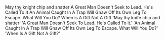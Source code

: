 May thy knight chip and shatter
A Great Man Doesn't Seek to Lead. He's Called To It
An Animal Caught In A Trap Will Gnaw Off Its Own Leg To Escape. What Will You Do?
When is A Gift Not A Gift
'May thy knife chip and shatter'
'A Great Man Doesn't Seek To Lead. He's Called To It.'
'An Animal Caught In A Trap Will Gnaw Off Its Own Leg To Escape. What Will You Do?'
'When Is A Gift Not A Gift?'
